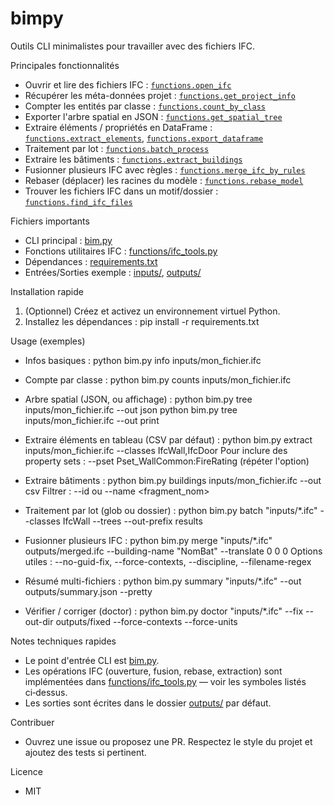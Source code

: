# bimpy

Outils CLI minimalistes pour travailler avec des fichiers IFC.

Principales fonctionnalités
- Ouvrir et lire des fichiers IFC : [`functions.open_ifc`](functions/ifc_tools.py)
- Récupérer les méta-données projet : [`functions.get_project_info`](functions/ifc_tools.py)
- Compter les entités par classe : [`functions.count_by_class`](functions/ifc_tools.py)
- Exporter l'arbre spatial en JSON : [`functions.get_spatial_tree`](functions/ifc_tools.py)
- Extraire éléments / propriétés en DataFrame : [`functions.extract_elements`](functions/ifc_tools.py), [`functions.export_dataframe`](functions/ifc_tools.py)
- Traitement par lot : [`functions.batch_process`](functions/ifc_tools.py)
- Extraire les bâtiments : [`functions.extract_buildings`](functions/ifc_tools.py)
- Fusionner plusieurs IFC avec règles : [`functions.merge_ifc_by_rules`](functions/ifc_tools.py)
- Rebaser (déplacer) les racines du modèle : [`functions.rebase_model`](functions/ifc_tools.py)
- Trouver les fichiers IFC dans un motif/dossier : [`functions.find_ifc_files`](functions/ifc_tools.py)

Fichiers importants
- CLI principal : [bim.py](bim.py)
- Fonctions utilitaires IFC : [functions/ifc_tools.py](functions/ifc_tools.py)
- Dépendances : [requirements.txt](requirements.txt)
- Entrées/Sorties exemple : [inputs/](inputs/), [outputs/](outputs/)

Installation rapide
1. (Optionnel) Créez et activez un environnement virtuel Python.
2. Installez les dépendances :
   pip install -r requirements.txt

Usage (exemples)
- Infos basiques :
  python bim.py info inputs/mon_fichier.ifc

- Compte par classe :
  python bim.py counts inputs/mon_fichier.ifc

- Arbre spatial (JSON, ou affichage) :
  python bim.py tree inputs/mon_fichier.ifc --out json
  python bim.py tree inputs/mon_fichier.ifc --out print

- Extraire éléments en tableau (CSV par défaut) :
  python bim.py extract inputs/mon_fichier.ifc --classes IfcWall,IfcDoor
  Pour inclure des property sets : --pset Pset_WallCommon:FireRating (répéter l'option)

- Extraire bâtiments :
  python bim.py buildings inputs/mon_fichier.ifc --out csv
  Filtrer : --id <GlobalId> ou --name <fragment_nom>

- Traitement par lot (glob ou dossier) :
  python bim.py batch "inputs/*.ifc" --classes IfcWall --trees --out-prefix results

- Fusionner plusieurs IFC :
  python bim.py merge "inputs/*.ifc" outputs/merged.ifc --building-name "NomBat" --translate 0 0 0
  Options utiles : --no-guid-fix, --force-contexts, --discipline, --filename-regex

- Résumé multi-fichiers :
  python bim.py summary "inputs/*.ifc" --out outputs/summary.json --pretty

- Vérifier / corriger (doctor) :
  python bim.py doctor "inputs/*.ifc" --fix --out-dir outputs/fixed --force-contexts --force-units

Notes techniques rapides
- Le point d'entrée CLI est [bim.py](bim.py).
- Les opérations IFC (ouverture, fusion, rebase, extraction) sont implémentées dans [functions/ifc_tools.py](functions/ifc_tools.py) — voir les symboles listés ci‑dessus.
- Les sorties sont écrites dans le dossier [outputs/](outputs/) par défaut.

Contribuer
- Ouvrez une issue ou proposez une PR. Respectez le style du projet et ajoutez des tests si pertinent.

Licence
- MIT